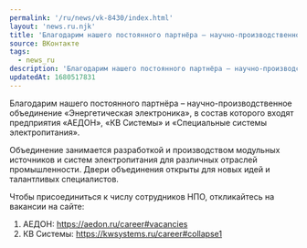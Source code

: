 ```yaml
---
permalink: '/ru/news/vk-8430/index.html'
layout: 'news.ru.njk'
title: 'Благодарим нашего постоянного партнёра – научно-производственное объединение «Энергетическая электроника»'
source: ВКонтакте
tags:
  - news_ru
description: 'Благодарим нашего постоянного партнёра – научно-производственное объединение «Энергетическая электроника»'
updatedAt: 1680517831
---
```

Благодарим нашего постоянного партнёра – научно-производственное объединение «Энергетическая электроника», в состав которого входят предприятия «АЕДОН», «КВ Системы» и «Специальные системы электропитания».

Объединение занимается разработкой и производством модульных источников и систем электропитания для различных отраслей промышленности. Двери объединения открыты для новых идей и талантливых специалистов.

Чтобы присоединиться к числу сотрудников НПО, откликайтесь на вакансии на сайте:
1. АЕДОН: https://aedon.ru/career#vacancies
2. КВ Системы: https://kwsystems.ru/career#collapse1
